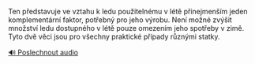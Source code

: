 
Ten představuje ve vztahu k ledu použitelnému v létě přinejmenším jeden komplementární faktor, potřebný pro jeho výrobu. Není možné zvýšit množství ledu dostupného v létě pouze omezením jeho spotřeby v zimě. Tyto dvě věci jsou pro všechny praktické případy různými statky.

[🔊 Poslechnout audio](/data/7-paragraphs/audio/chapter_90/para_003-Ten-pedstavuje-ve-vztahu-k-ledu-pouitelnmu-v-l.mp3)
